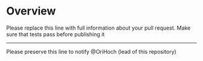 # Overview

Please replace this line with full information about your pull request. Make sure that tests pass before publishing it

---

Please preserve this line to notify @OriHoch (lead of this repository)
